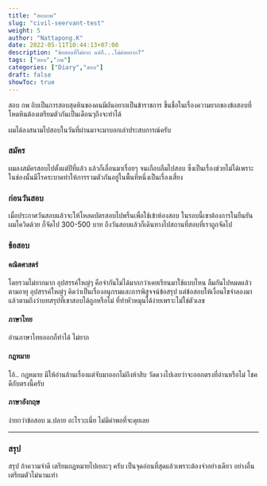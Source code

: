 ```yaml
---
title: "สอบกพ"
slug: "civil-seervant-test"
weight: 5
author: "Nattapong.K"
date: 2022-05-11T10:44:13+07:00
description: "ข้อสอบที่ไม่ยาก แต่ก็...ไม่ค่อยยาก?"
tags: ["สอบ","กพ"]
categories: ["Diary","สอบ"]
draft: false
showToc: true
---
```


สอบ กพ ถิบเป็นการสอบสุดหินของคนมีผันอยากเป็นข้าราชการ ขึ้นชื่อในเรื่องความยากของข้อสอบที่โหดหินต้องเตรียมตัวกันเป็นเดือนๆถึงจะทำได้ 
<!--more-->
ผมได้ลงสนามไปสอบในวันที่ผ่านมาจะมาบอกเล่าประสบการณ์ครับ

### สมัคร

ผมลงสมัครสอบไปตั้งแต่ปีที่แล้ว แล้วก็เลื่อนมาเรื่อยๆ จนเกือบลืมไปสอบ ซึ่งเป็นเรื่องช่วยไม่ได้เพราะในช่องนั้นมีโรคระบาดทำให้การรวมตัวกันอยู่ในพื้นที่หนึ่งเป็นเรื่องเสี่ยง

### ก่อนวันสอบ

เมื่อประกาศวันสอบแล้วจะให้โหลดบัตรสอบไปพริ้นเพื่อใช้เข้าห้องสอบ ในรอบนี้เขาต้องการในยืนยันผมโควิดด้วย ก็จัดไป 300-500 บาท ถึงวันสอบแล้วก็เดินทางไปสถานที่สอบที่เราถูกจัดไป

### ข้อสอบ

#### คณิตศาสตร์

โดยรวมไม่ยากมาก อุปสรรค์ใหญ่ๆ คือจำกันไม่ได้มากกว่าเคยเรียนมาใช้แบบไหน ลืมกันไปหมดแล้วตามอายุ อุปสรรค์ใหญ่ๆ คิดว่าเป็นเรื่องอนุกรมและการพิสูจจน์ข้อสรุป แต่ข้อสอบให้เงื่อนไขจำลองมาแล้วตามถึงว่าบทสรุปที่เขาสอบได้ถูกหรือไม่ ที่ทำหัวหมุนได้ง่ายเพราะไม่ใช่ตัวเลข

#### ภาษาไทย

อ่านภาษาไทยออกก็ทำได้ ไม่ยาก

#### กฎหมาย

โอ้.. กฎหมาย มีให้อ่านล้านเรื่องแต่จับมาออกไม่ถึงห้าสิบ วัดดวงไปเลยว่าจะออกตรงที่อ่านหรือไม่ โชคดีกับตรงนี้ครับ

#### ภาษาอังกฤษ

ง่ายกว่าข้อสอบ ม.ปลาย อะไรวะเนี่ย ไม่มีค่าพอที่จะคุยเลย

---

### สรุป

สรุป ถ้าความจำดี เตรียมกฎหมายไปเยอะๆ ครับ เป็นจุดอ่อนที่สุดแล้วเพราะต้องจำอย่างเดียว อย่างอื่นเตรียมตัวไม่นานเท่า
